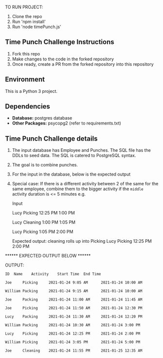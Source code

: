 TO RUN PROJECT:
1. Clone the repo
2. Run 'npm install'
3. Run 'node timePunch.js'


## Time Punch Challenge Instructions
1. Fork this repo
2. Make changes to the code in the forked repository
3. Once ready, create a PR from the forked repository into this repository

## Environment
This is a Python 3 project. 

## Dependencies
* __Database:__ postgres database
* __Other Packages:__ psycopg2 (refer to requirements.txt)


## Time Punch Challenge details
1. The input database has Employee and Punches. The SQL file has the DDLs to seed data. The SQL is catered to PostgreSQL syntax.
3. The goal is to combine punches. 
4. For the input in the database, below is the expected output
5. Special case: If there is a different activity between 2 of the same for the same employee, combine them to the bigger activity if the `middle` activity duration is <= 5 minutes
   e.g. 
   
   Input 
   
   Lucy        Picking     12:25 PM    1:00 PM
   
   Lucy        Cleaning    1:00 PM     1:05 PM
   
   Lucy        Picking     1:05 PM     2:00 PM
   
   
   Expected output: cleaning rolls up into Picking
   Lucy    Picking     12:25 PM    2:00 PM


****** EXPECTED OUTPUT BELOW ******

 OUTPUT:
 
    ID  Name    Activity    Start Time  End Time
    
    Joe     Picking     2021-01-24 9:05 AM      2021-01-24 10:00 AM
    
    William Packing     2021-01-24 9:15 AM      2021-01-24 10:00 AM
    
    Joe     Packing     2021-01-24 11:00 AM     2021-01-24 11:45 AM
    
    Joe     Picking     2021-01-24 11:50 AM     2021-01-24 12:30 PM
    
    Lucy    Packing     2021-01-24 11:30 AM     2021-01-24 12:20 PM
    
    William Packing     2021-01-24 10:30 AM     2021-01-24 3:00 PM
    
    Lucy    Picking     2021-01-24 12:25 PM     2021-01-24 2:00 PM
    
    William Picking     2021-01-24 3:05 PM      2021-01-24 5:00 PM
    
    Joe     Cleaning    2021-01-24 11:55 PM     2021-01-25 12:35 AM
    
    
    
